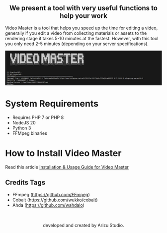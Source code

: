 <h2 align="center">We present a tool with very useful functions to help your work</h2>
Video Master is a tool that helps you speed up the time for editing a video, generally if you edit a video from collecting materials or assets to the rendering stage it takes 5-10 minutes at the fastest. However, with this tool you only need 2-5 minutes (depending on your server specifications).

![Screenshot](files/vdmaster.jpg)
# System Requirements
- Requires PHP 7 or PHP 8<br/>
- NodeJS 20<br/>
- Python 3<br/>
- FFMpeg binaries<br/>
# How to Install Video Master
Read this article <a href="https://arizu.id/blog/video-master-bot-usage-guide/">Installation & Usage Guide for Video Master</a>

## Credits Tags
- FFmpeg (https://github.com/FFmpeg)<br/>
- Cobalt (https://github.com/wukko/cobalt)<br/>
- Ahda (https://github.com/wahdalo)<br/>
<br/><br/>
<center>
  developed and created by Arizu Studio.
</center>
